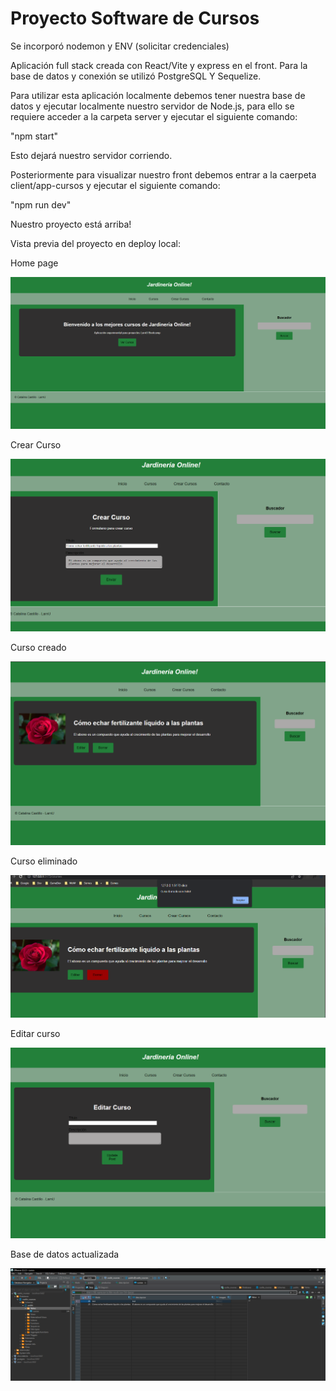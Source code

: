 <h1>Proyecto Software de Cursos</h1>
<p>Se incorporó nodemon y ENV (solicitar credenciales)</p>


Aplicación full stack creada con React/Vite y express en el front.
Para la base de datos y conexión se utilizó PostgreSQL Y Sequelize.

Para utilizar esta aplicación localmente debemos tener nuestra base de datos y ejecutar localmente nuestro servidor de Node.js, para ello se requiere acceder a la carpeta server y ejecutar el siguiente comando:

"npm start"

Esto dejará nuestro servidor corriendo.

Posteriormente para visualizar nuestro front debemos entrar a la caerpeta client/app-cursos y ejecutar el siguiente comando:

"npm run dev"

Nuestro proyecto está arriba!

Vista previa del proyecto en deploy local: 

<p>Home page</p>

![Image text](https://github.com/Cataa97/app_cursos/blob/main/img/home.png)

<p>Crear Curso </p>

![Image text](https://github.com/Cataa97/app_cursos/blob/main/img/Crear.png)

<p>Curso creado </p>

![Image text](https://github.com/Cataa97/app_cursos/blob/main/img/curso-creado.png)

<p>Curso eliminado</p> 

![Image text](https://github.com/Cataa97/app_cursos/blob/main/img/delete.png)

<p>Editar curso</p> 

![Image text](https://github.com/Cataa97/app_cursos/blob/main/img/edit.png)

<p>Base de datos actualizada</p>

![Image text](https://github.com/Cataa97/app_cursos/blob/main/img/db.png)







